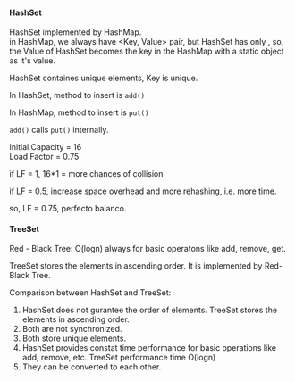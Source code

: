 #### HashSet

HashSet implemented by HashMap.  
in HashMap, we always have <Key, Value> pair, but HashSet has only <Value>, so, the Value of HashSet becomes the key in the HashMap with a static object as it's value.

HashSet containes unique elements, Key is unique.

In HashSet, method to insert is `add()`

In HashMap, method to insert is `put()`

`add()` calls `put()` internally.

Initial Capacity = 16  
Load Factor = 0.75

if LF = 1, 16*1 = more chances of collision

if LF = 0.5, increase space overhead and more rehashing, i.e. more time.

so, LF = 0.75, perfecto balanco.

#### TreeSet

Red - Black Tree: O(logn) always for basic operatons like add, remove, get.

TreeSet stores the elements in ascending order. It is implemented by Red-Black Tree.

Comparison between HashSet and TreeSet:

1. HashSet does not gurantee the order of elements. TreeSet stores the elements in ascending order.
2. Both are not synchronized.
3. Both store unique elements.
4. HashSet provides constat time performance for basic operations like add, remove, etc. TreeSet performance time O(logn)
5. They can be converted to each other.